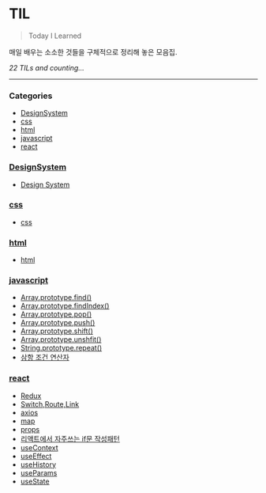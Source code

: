 # TIL
> Today I Learned

매일 배우는 소소한 것들을 구체적으로 정리해 놓은 모음집.


_22 TILs and counting..._

---

### Categories

- [DesignSystem](#DesignSystem)
- [css](#css)
- [html](#html)
- [javascript](#javascript)
- [react](#react)

### [DesignSystem](#DesignSystem)
- [Design System](DesignSystem/designSystem.md)

### [css](#css)
- [css](css/css.md)

### [html](#html)
- [html](html/html.md)

### [javascript](#javascript)
- [Array.prototype.find()](javascript/Array.prototype.find.md)
- [Array.prototype.findIndex()](javascript/Array.prototype.findIndex.md)
- [Array.prototype.pop()](javascript/Array.prototype.pop.md)
- [Array.prototype.push()](javascript/Array.prototype.push.md)
- [Array.prototype.shift()](javascript/Array.prototype.shift.md)
- [Array.prototype.unshfit()](javascript/Array.prototype.unshift.md)
- [String.prototype.repeat()](javascript/String.prototype.repeat.md)
- [삼항 조건 연산자](javascript/삼항조건연산자.md)

### [react](#react)
- [Redux](react/Redux.md)
- [Switch,Route,Link](react/Switch_Route_Link.md)
- [axios](react/axios.md)
- [map](react/map.md)
- [props](react/props.md)
- [리액트에서 자주쓰는 if문 작성패턴](react/react_if_statement_patterns.md)
- [useContext](react/useContext.md)
- [useEffect](react/useEffect.md)
- [useHistory](react/useHIstory.md)
- [useParams](react/useParams.md)
- [useState](react/useState.md)

[1]: https://simonwillison.net/2020/Apr/20/self-rewriting-readme/
[2]: https://github.com/jbranchaud/til

